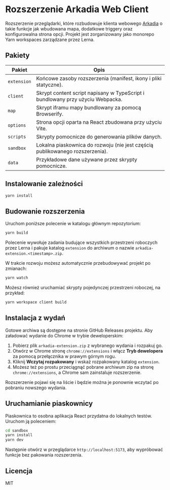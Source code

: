 # Rozszerzenie Arkadia Web Client

Rozszerzenie przeglądarki, które rozbudowuje klienta webowego [Arkadia](https://arkadia.rpg.pl/) o takie funkcje jak wbudowana mapa, dodatkowe triggery oraz konfigurowalna strona opcji. Projekt jest zorganizowany jako monorepo Yarn workspaces zarządzane przez Lerna.

## Pakiety

| Pakiet      | Opis |
|-------------|---------------------------------------------------------------|
| `extension` | Końcowe zasoby rozszerzenia (manifest, ikony i pliki statyczne). |
| `client`    | Skrypt content script napisany w TypeScript i bundlowany przy użyciu Webpacka. |
| `map`       | Skrypt iframu mapy bundlowany za pomocą Browserify. |
| `options`   | Strona opcji oparta na React zbudowana przy użyciu Vite. |
| `scripts`   | Skrypty pomocnicze do generowania plików danych. |
| `sandbox`   | Lokalna piaskownica do rozwoju (nie jest częścią publikowanego rozszerzenia). |
| `data`      | Przykładowe dane używane przez skrypty pomocnicze. |

## Instalowanie zależności

```bash
yarn install
```

## Budowanie rozszerzenia

Uruchom poniższe polecenie w katalogu głównym repozytorium:

```bash
yarn build
```

Polecenie wywołuje zadania budujące wszystkich przestrzeni roboczych przez Lerna i pakuje katalog `extension` do archiwum o nazwie `arkadia-extension.<timestamp>.zip`.

W trakcie rozwoju możesz automatycznie przebudowywać projekt po zmianach:

```bash
yarn watch
```

Możesz również uruchamiać skrypty pojedynczej przestrzeni roboczej, na przykład:

```bash
yarn workspace client build
```

## Instalacja z wydań

Gotowe archiwa są dostępne na stronie GitHub Releases projektu. Aby załadować wydanie do Chrome w trybie deweloperskim:

1. Pobierz plik `arkadia-extension.zip` z wybranego wydania i rozpakuj go.
2. Otwórz w Chrome stronę `chrome://extensions` i włącz **Tryb dewelopera** za pomocą przełącznika w prawym górnym rogu.
3. Kliknij **Wczytaj rozpakowany** i wskaż rozpakowany katalog `extension`.
4. Możesz też po prostu przeciągnąć pobrane archiwum zip na stronę `chrome://extensions`, a Chrome sam zainstaluje rozszerzenie.

Rozszerzenie pojawi się na liście i będzie można je ponownie wczytać po pobraniu nowszego wydania.

## Uruchamianie piaskownicy

Piaskownica to osobna aplikacja React przydatna do lokalnych testów. Uruchom ją poleceniem:

```bash
cd sandbox
yarn install
yarn dev
```

Następnie otwórz w przeglądarce `http://localhost:5173`, aby wypróbować funkcje bez pakowania rozszerzenia.

## Licencja

MIT
